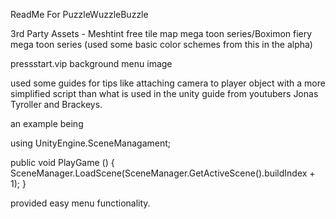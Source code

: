 ReadMe For PuzzleWuzzleBuzzle

3rd Party Assets - 
Meshtint free tile map mega toon series/Boximon fiery mega toon series (used some basic color schemes from this in the alpha)

pressstart.vip background menu image

used some guides for tips like attaching camera to player object with a more simplified script than what is used in the unity guide from youtubers Jonas Tyroller and Brackeys.

an example being 

using UnityEngine.SceneManagament;

public void PlayGame ()
{
SceneManager.LoadScene(SceneManager.GetActiveScene().buildIndex + 1);
}

provided easy menu functionality.
